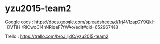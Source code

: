 # yzu2015-team2

Google docs : https://docs.google.com/spreadsheets/d/1rj4VIzapGY9QkI-_DVTjH_tRlCwoCl4nNRigeF7fWAo/edit#gid=652967488

Trello : https://trello.com/b/oJiljldC/yzu2015-team2 



